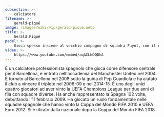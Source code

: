 ```yaml
---
subsection: >-
    calciatore
filename: >-
    gerald-piqué
image: /images/wiki/vip/gerald-piqué.webp
title: >-
    Gerald Piqué
padel: >-
    Gioca spesso insieme al vecchio compagno di squadra Puyol, con il quale si creano spesso simpatici siparietti dentro e fuori dal campo. Assiste anche spesso alle tappe del World Padel Tour giocate a Barcellona.
video: >-
    https://www.youtube.com/embed/aqACLNDQDhA
---
```

È un calciatore professionista spagnolo che gioca come difensore centrale per il Barcellona, è entrato nell'accademia del Manchester United nel 2004. È tornato al Barcellona nel 2008 sotto la guida di Pep Guardiola e ha aiutato il club a vincere il triplete nel 2008-09 e nel 2014-15. È uno degli unici quattro giocatori ad aver vinto la UEFA Champions League per due anni di fila con squadre diverse. Ha anche rappresentato la Spagna 102 volte, debuttando l'11 febbraio 2009. Ha giocato un ruolo fondamentale nelle squadre spagnole che hanno vinto la Coppa del Mondo FIFA 2010 e UEFA Euro 2012. Si è ritirato dalla nazionale dopo la Coppa del Mondo FIFA 2018.